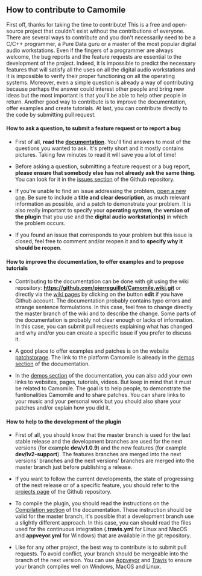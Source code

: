 ## How to contribute to Camomile

First off, thanks for taking the time to contribute! This is a free and open-source project that couldn't exist without the contributions of everyone. There are several ways to contribute and you don't necessarily need to be a C/C++ programmer, a Pure Data guru or a master of the most popular digital audio workstations. Even if the fingers of a programmer are always welcome, the bug reports and the feature requests are essential to the development of the project. Indeed, it is impossible to predict the necessary features that will satisfy all the uses on all the digital audio workstations and it is impossible to verify their proper functioning on all the operating systems. Moreover, even a simple question is already a way of contributing because perhaps the answer could interest other people and bring new ideas but the most important is that you'll be able to help other people in return. Another good way to contribute is to improve the documentation, offer examples and create tutorials. At last, you can contribute directly to the code by submitting pull request.

#### How to ask a question, to submit a feature request or to report a bug

- First of all, **read the [documentation](https://github.com/pierreguillot/Camomile/wiki)**. You'll find answers to most of the questions you wanted to ask. It's pretty short and it mostly contains pictures. Taking few minutes to read it will save you a lot of time!

- Before asking a question, submitting a feature request or a bug report, **please ensure that somebody else has not already ask the same thing**. You can look for it in the [issues section](https://github.com/pierreguillot/Camomile/issues?utf8=%E2%9C%93&q=) of the Github repository.

- If you're unable to find an issue addressing the problem, [open a new one](https://github.com/pierreguillot/Camomile/issues/new). Be sure to include a **title and clear description**, as much relevant information as possible, and a patch to demonstrate your problem. It is also really important to specify your **operating system**, the **version of the plugin** that you use and the **digital audio workstation(s)** in which the problem occurs.

- If you found an issue that corresponds to your problem but this issue is closed, feel free to comment and/or reopen it and to **specify why it should be reopen**.

#### How to improve the documentation, to offer examples and to propose tutorials

- Contributing to the documentation can be done with git using the wiki repository: **https://github.com/pierreguillot/Camomile.wiki.git** or directly via the [wiki pages](https://github.com/pierreguillot/Camomile/wiki) by clicking on the button **edit** if you have Github account. The documentation probably contains typo errors and strange sentence formulations. In this case, feel free to change directly the master branch of the wiki and to describe the change. Some parts of the documentation is probably not clear enough or lacks of information. In this case, you can submit pull requests explaining what has changed and why and/or you can create a specific issue if you prefer to discuss it.

- A good place to offer examples and patches is on the website [patchstorage](https://patchstorage.com/platform/camomile/). The link to the platform Camomile is already in the [demos section](https://github.com/pierreguillot/Camomile/wiki/Demos-and-tutorials) of the documentation.

- In the [demos section](https://github.com/pierreguillot/Camomile/wiki/Demos-and-tutorials) of the documentation, you can also add your own links to websites, pages, tutorials, videos. But keep in mind that it must be related to Camomile. The goal is to help people, to demonstrate the funtionalities Camomile and to share patches. You can share links to your music and your personal work but you should also share your patches and/or explain how you did it.

#### How to help to the development of the plugin

- First of all, you should know that the master branch is used for the last stable release and the development branches are used for the next versions (for example **dev/v1.0.9**) and the new features (for example **dev/lv2-support**). The features branches are merged into the next versions' branches and the next versions' branches are merged into the master branch just before publishing a release.

- If you want to follow the current developments, the state of progressing of the next release or of a specific feature, you should refer to the [projects page](https://github.com/pierreguillot/Camomile/projects) of the Github repository.

- To compile the plugin, you should read the instructions on the [Compilation section](https://github.com/pierreguillot/Camomile/wiki/How-to-compile-the-plugins) of the documentation. These instruction should be valid for the master branch, it's possible that a development branch use a slightly different approach. In this case, you can should read the files used for the continuous integration (**.travis.yml** for Linux and MacOS and **appveyor.yml** for Windows) that are available in the git repository.


- Like for any other project, the best way to contribute is to submit pull requests. To avoid conflict, your branch should be mergeable into the branch of the next version. You can use [Appveyor](https://www.appveyor.com) and [Travis](travis-ci.org) to ensure your branch compiles well on Windows, MacOS and Linux.
